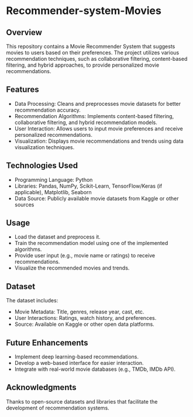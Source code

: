 # Recommender-system-Movies
## Overview
This repository contains a Movie Recommender System that suggests movies to users based on their preferences. The project utilizes various recommendation techniques, such as collaborative filtering, content-based filtering, and hybrid approaches, to provide personalized movie recommendations.
## Features
* Data Processing: Cleans and preprocesses movie datasets for better recommendation accuracy.
* Recommendation Algorithms: Implements content-based filtering, collaborative filtering, and hybrid recommendation models.
* User Interaction: Allows users to input movie preferences and receive personalized recommendations.
* Visualization: Displays movie recommendations and trends using data visualization techniques.
## Technologies Used
* Programming Language: Python
* Libraries: Pandas, NumPy, Scikit-Learn, TensorFlow/Keras (if applicable), Matplotlib, Seaborn
* Data Source: Publicly available movie datasets from Kaggle or other sources
## Usage
* Load the dataset and preprocess it.
* Train the recommendation model using one of the implemented algorithms.
* Provide user input (e.g., movie name or ratings) to receive recommendations.
* Visualize the recommended movies and trends.
## Dataset
The dataset includes:
* Movie Metadata: Title, genres, release year, cast, etc.
* User Interactions: Ratings, watch history, and preferences.
* Source: Available on Kaggle or other open data platforms.
## Future Enhancements
* Implement deep learning-based recommendations.
* Develop a web-based interface for easier interaction.
* Integrate with real-world movie databases (e.g., TMDb, IMDb API).
## Acknowledgments
Thanks to open-source datasets and libraries that facilitate the development of recommendation systems.

